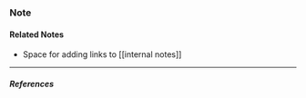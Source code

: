 
### 
### Note

#### Related Notes 
- Space for adding links to [[internal notes]]
***
##### References
